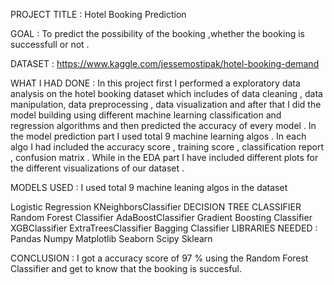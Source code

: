 PROJECT TITLE : Hotel Booking Prediction

GOAL : To predict the possibility of the booking ,whether the booking is successfull or not .

DATASET : https://www.kaggle.com/jessemostipak/hotel-booking-demand

WHAT I HAD DONE : In this project first I performed a exploratory data analysis on the hotel booking dataset which includes of data cleaning , data manipulation, data preprocessing , data visualization and after that I did the model building using different machine learning classification and regression algorithms and then predicted the accuracy of every model . In the model prediction part I used total 9 machine learning algos . In each algo I had included the accuracy score , training score , classification report , confusion matrix . While in the EDA part I have included different plots for the different visualizations of our dataset .

MODELS USED : I used total 9 machine leaning algos in the dataset

Logistic Regression
KNeighborsClassifier
DECISION TREE CLASSIFIER
Random Forest Classifier
AdaBoostClassifier
Gradient Boosting Classifier
XGBClassifier
ExtraTreesClassifier
Bagging Classifier
LIBRARIES NEEDED :
Pandas
Numpy
Matplotlib
Seaborn
Scipy
Sklearn

CONCLUSION : I got a accuracy score of 97 % using the Random Forest Classifier and get to know that the booking is succesful.












